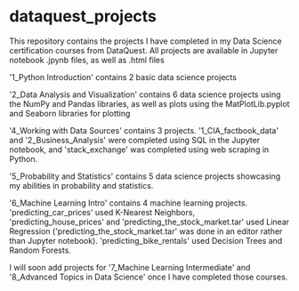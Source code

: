 # dataquest_projects
This repository contains the projects I have completed in my Data Science certification courses from DataQuest.
All projects are available in Jupyter notebook .jpynb files, as well as .html files


'1_Python Introduction' contains 2 basic data science projects

'2_Data Analysis and Visualization' contains 6 data science projects using the NumPy and Pandas libraries, as well as plots using the MatPlotLib.pyplot and Seaborn libraries for plotting

'4_Working with Data Sources' contains 3 projects. '1_CIA_factbook_data' and '2_Business_Analysis' were completed using SQL in the Jupyter notebook, and 'stack_exchange' was completed using web scraping in Python.

'5_Probability and Statistics' contains 5 data science projects showcasing my abilities in probability and statistics.

'6_Machine Learning Intro' contains 4 machine learning projects. 'predicting_car_prices' used K-Nearest Neighbors, 'predicting_house_prices' and 'predicting_the_stock_market.tar' used Linear Regression ('predicting_the_stock_market.tar' was done in an editor rather than Jupyter notebook). 'predicting_bike_rentals' used Decision Trees and Random Forests.

I will soon add projects for '7_Machine Learning Intermediate' and '8_Advanced Topics in Data Science' once I have completed those courses.
